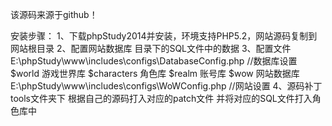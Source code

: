 该源码来源于github！

安装步骤：
1、下载phpStudy2014并安装，环境支持PHP5.2，网站源码复制到网站根目录
2、配置网站数据库 目录下的SQL文件中的数据
3、配置文件
     E:\phpStudy\www\includes\configs\DatabaseConfig.php //数据库设置
        $world 游戏世界库
        $characters 角色库
        $realm 账号库
        $wow 网站数据库
     E:\phpStudy\www\includes\configs\WoWConfig.php //网站设置
4、源码补丁tools文件夹下 根据自己的源码打入对应的patch文件 并将对应的SQL文件打入角色库中